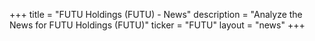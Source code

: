 +++
title = "FUTU Holdings (FUTU) - News"
description = "Analyze the News for FUTU Holdings (FUTU)"
ticker = "FUTU"
layout = "news"
+++


